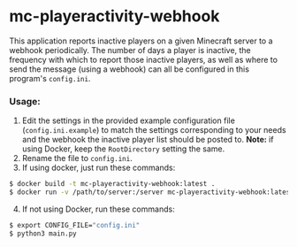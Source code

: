 # mc-playeractivity-webhook
This application reports inactive players on a given Minecraft server to a 
webhook periodically. The number of days a player is inactive, the frequency
with which to report those inactive players, as well as where to send the 
message (using a webhook) can all be configured in this program's `config.ini`.

### Usage:
1. Edit the settings in the provided example configuration file 
(`config.ini.example`) to match the settings corresponding to your needs and
the webhook the inactive player list should be posted to. **Note:** if using 
Docker, keep the `RootDirectory` setting the same.
2. Rename the file to `config.ini`.
3. If using docker, just run these commands:
```bash
$ docker build -t mc-playeractivity-webhook:latest .
$ docker run -v /path/to/server:/server mc-playeractivity-webhook:latest
```
4. If not using Docker, run these commands:
```bash
$ export CONFIG_FILE="config.ini"
$ python3 main.py
```